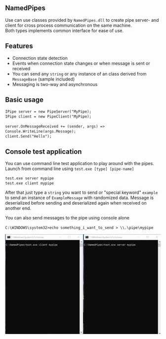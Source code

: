 
## NamedPipes

Use can use classes provided by `NamedPipes.dll` to create pipe server- and client for cross process communication on the same machine.<br>
Both types implements common interface for ease of use.

## Features
- Connection state detection
- Events when connection state changes or when message is sent or received
- You can send any `string` or any instance of an class derived from `MessageBase` (sample included)
- Messaging is two-way and asynchronous

## Basic usage
    IPipe server = new PipeServer("MyPipe);
    IPipe client = new PipeClient("MyPipe);

    server.OnMessageReceived += (sender, args) => Console.WriteLine(args.Message);
    client.Send("Hello");

## Console test application

You can use command line test application to play around with the pipes.<br>
Launch from command line using `test.exe [type] [pipe-name]`

    test.exe server mypipe
    test.exe client mypipe

After that just type a `string` you want to send or "special keyword" `example` to send an instance of `ExampleMessage` with randomized data.
Message is deserialized before sending and deserialized again when received on another end.

You can also send messages to the pipe using console alone

`C:\WINDOWS\system32>echo something_i_want_to_send > \\.\pipe\mypipe`

![test command line application](/git_images/pipes.gif?raw=true)
